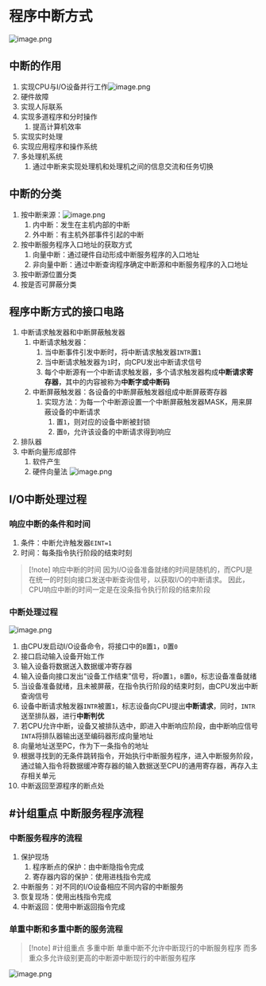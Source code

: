 # 程序中断方式
![image.png](https://jiunian-pic-1310185536.cos.ap-nanjing.myqcloud.com/picgo%2F20230616133938.png)
## 中断的作用
1. 实现CPU与I/O设备并行工作![image.png](https://jiunian-pic-1310185536.cos.ap-nanjing.myqcloud.com/picgo%2F20230616134016.png)
2. 硬件故障
3. 实现人际联系
4. 实现多道程序和分时操作
	1. 提高计算机效率
5. 实现实时处理
6. 实现应用程序和操作系统
7. 多处理机系统
	1. 通过中断来实现处理机和处理机之间的信息交流和任务切换


## 中断的分类
1. 按中断来源：![image.png](https://jiunian-pic-1310185536.cos.ap-nanjing.myqcloud.com/picgo%2F20230616134317.png)
	1. 内中断：发生在主机内部的中断
	2. 外中断：有主机外部事件引起的中断
2. 按中断服务程序入口地址的获取方式
	1. 向量中断：通过硬件自动形成中断服务程序的入口地址
	2. 非向量中断：通过中断查询程序确定中断源和中断服务程序的入口地址
3. 按中断源位置分类
4. 按是否可屏蔽分类

## 程序中断方式的接口电路
1. 中断请求触发器和中断屏蔽触发器
	1. 中断请求触发器：
		1. 当中断事件引发中断时，将中断请求触发器`INTR`置`1`
		2. 当中断请求触发器为`1`时，向CPU发出中断请求信号
		3. 每个中断源有一个中断请求触发器，多个请求触发器构成**中断请求寄存器**，其中的内容被称为**中断字或中断码**
	3. 中断屏蔽触发器：各设备的中断屏蔽触发器组成中断屏蔽寄存器
		1. 实现方法：为每一个中断源设置一个中断屏蔽触发器MASK，用来屏蔽设备的中断请求
			1. 置`1`，则对应的设备中断被封锁
			2. 置`0`，允许该设备的中断请求得到响应
2. 排队器
3. 中断向量形成部件
	1. 软件产生
	2. 硬件向量法
![image.png](https://jiunian-pic-1310185536.cos.ap-nanjing.myqcloud.com/picgo%2F20230616134942.png)

## I/O中断处理过程
### 响应中断的条件和时间
1. 条件：中断允许触发器`EINT=1`
2. 时间：每条指令执行阶段的结束时刻
> [!note] 响应中断的时间
> 因为I/O设备准备就绪的时间是随机的，而CPU是在统一的时刻向接口发送中断查询信号，以获取I/O的中断请求。
> 因此，CPU响应中断的时间一定是在没条指令执行阶段的结束阶段

### 中断处理过程
![image.png](https://jiunian-pic-1310185536.cos.ap-nanjing.myqcloud.com/picgo%2F20230617164044.png)
1. 由CPU发启动I/O设备命令，将接口中的`B`置`1`，`D`置`0`
2. 接口启动输入设备开始工作
3. 输入设备将数据送入数据缓冲寄存器
4. 输入设备向接口发出“设备工作结束”信号，将`D`置`1`，`B`置`0`，标志设备准备就绪
5. 当设备准备就绪，且未被屏蔽，在指令执行阶段的结束时刻，由CPU发出中断查询信号
6. 设备中断请求触发器`INTR`被置`1`，标志设备向CPU提出**中断请求**，同时，`INTR`送至排队器，进行**中断判优**
7. 若CPU允许中断，设备又被排队选中，即进入中断响应阶段，由中断响应信号`INTA`将排队器输出送至编码器形成向量地址
8. 向量地址送至PC，作为下一条指令的地址
9. 根据寻找到的无条件跳转指令，开始执行中断服务程序，进入中断服务阶段，通过输入指令将数据缓冲寄存器的输入数据送至CPU的通用寄存器，再存入主存相关单元
10. 中断返回至源程序的断点处

## #计组重点 中断服务程序流程
### 中断服务程序的流程
1. 保护现场
	1. 程序断点的保护：由中断隐指令完成
	2. 寄存器内容的保护：使用进栈指令完成
2. 中断服务：对不同的I/O设备相应不同内容的中断服务
3. 恢复现场：使用出栈指令完成
4. 中断返回：使用中断返回指令完成

### 单重中断和多重中断的服务流程
> [!note] #计组重点 多重中断
> 单重中断不允许中断现行的中断服务程序
> 而多重众多允许级别更高的中断源中断现行的中断服务程序

![image.png](https://jiunian-pic-1310185536.cos.ap-nanjing.myqcloud.com/picgo%2F20230616135540.png)
